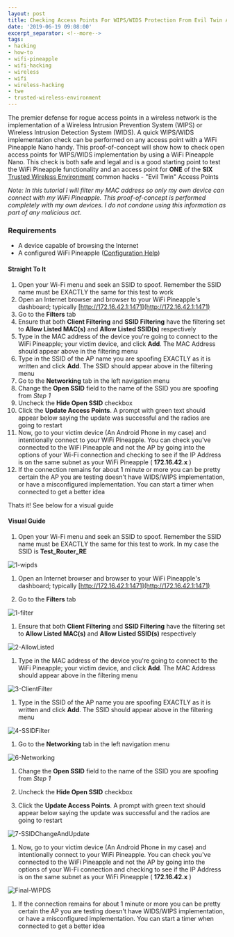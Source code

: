 ```yaml
---
layout: post
title: Checking Access Points For WIPS/WIDS Protection From Evil Twin Attacks
date: '2019-06-19 09:08:00'
excerpt_separator: <!--more-->
tags:
- hacking
- how-to
- wifi-pineapple
- wifi-hacking
- wireless
- wifi
- wireless-hacking
- twe
- trusted-wireless-environment
---
```


The premier defense for rogue access points in a wireless network is the implementation of a Wireless Intrusion Prevention System (WIPS) or Wireless Intrusion Detection System (WIDS). A quick WIPS/WIDS implementation check can be performed on any access point with a WiFi Pineapple Nano handy. This proof-of-concept will show how to check open access points for WIPS/WIDS implementation by using a WiFi Pineapple Nano. This check is both safe and legal and is a good starting point to test the WiFi Pineapple functionality and an access point for **ONE** of the **SIX** [Trusted Wireless Environment](https://www.trustedwirelessenvironment.com/) common hacks - "Evil Twin" Access Points
<!--more-->
<!--kg-card-begin: markdown-->

_Note: In this tutorial I will filter my MAC address so only my own device can connect with my WiFi Pineapple. This proof-of-concept is performed completely with my own devices. I do not condone using this information as part of any malicious act._

<!--kg-card-end: markdown--><!--kg-card-begin: markdown-->
### Requirements

- A device capable of browsing the Internet
- A configured WiFi Pineapple ([Configuration Help](/how-to-set-up-wifi-pineapple-nano-on-windows/))
<!--kg-card-end: markdown--><!--kg-card-begin: markdown-->
#### Straight To It

1. Open your Wi-Fi menu and seek an SSID to spoof. Remember the SSID name must be EXACTLY the same for this test to work
2. Open an Internet browser and browser to your WiFi Pineapple's dashboard; typically [http://172.16.42.1:1471](http://172.16.42.1:1471)
3. Go to the **Filters** tab
4. Ensure that both **Client Filtering** and **SSID Filtering** have the filtering set to **Allow Listed MAC(s)** and **Allow Listed SSID(s)** respectively
5. Type in the MAC address of the device you're going to connect to the WiFi Pineapple; your victim device, and click **Add**. The MAC Address should appear above in the filtering menu
6. Type in the SSID of the AP name you are spoofing EXACTLY as it is written and click **Add**. The SSID should appear above in the filtering menu
7. Go to the **Networking** tab in the left navigation menu
8. Change the **Open SSID** field to the name of the SSID you are spoofing from _Step 1_
9. Uncheck the **Hide Open SSID** checkbox
10. Click the **Update Access Points**. A prompt with green text should appear below saying the update was successful and the radios are going to restart
11. Now, go to your victim device (An Android Phone in my case) and intentionally connect to your WiFi Pineapple. You can check you've connected to the WiFi Pineapple and not the AP by going into the options of your Wi-Fi connection and checking to see if the IP Address is on the same subnet as your WiFi Pineapple ( **172.16.42.x** )
12. If the connection remains for about 1 minute or more you can be pretty certain the AP you are testing doesn't have WIDS/WIPS implementation, or have a misconfigured implementation. You can start a timer when connected to get a better idea

Thats it! See below for a visual guide

#### Visual Guide

1. Open your Wi-Fi menu and seek an SSID to spoof. Remember the SSID name must be EXACTLY the same for this test to work. In my case the SSID is **Test\_Router\_RE**

![1-wipds](/assets/images/07/1-wipds.png)






1. Open an Internet browser and browser to your WiFi Pineapple's dashboard; typically [http://172.16.42.1:1471](http://172.16.42.1:1471)





1. Go to the **Filters** tab

![1-filter](/assets/images/07/1-filter.png)






1. Ensure that both **Client Filtering** and **SSID Filtering** have the filtering set to **Allow Listed MAC(s)** and **Allow Listed SSID(s)** respectively

![2-AllowListed](/assets/images/07/2-AllowListed.png)






1. Type in the MAC address of the device you're going to connect to the WiFi Pineapple; your victim device, and click **Add**. The MAC Address should appear above in the filtering menu

![3-ClientFilter](/assets/images/07/3-ClientFilter.png)






1. Type in the SSID of the AP name you are spoofing EXACTLY as it is written and click **Add**. The SSID should appear above in the filtering menu

![4-SSIDFilter](/assets/images/07/4-SSIDFilter.png)






1. Go to the **Networking** tab in the left navigation menu

![6-Networking](/assets/images/07/6-Networking.png)






1. Change the **Open SSID** field to the name of the SSID you are spoofing from _Step 1_





1. Uncheck the **Hide Open SSID** checkbox





1. Click the **Update Access Points**. A prompt with green text should appear below saying the update was successful and the radios are going to restart

![7-SSIDChangeAndUpdate](/assets/images/07/7-SSIDChangeAndUpdate.png)






1. Now, go to your victim device (An Android Phone in my case) and intentionally connect to your WiFi Pineapple. You can check you've connected to the WiFi Pineapple and not the AP by going into the options of your Wi-Fi connection and checking to see if the IP Address is on the same subnet as your WiFi Pineapple ( **172.16.42.x** )

![Final-WIPDS](/assets/images/07/Final-WIPDS.png)






1. If the connection remains for about 1 minute or more you can be pretty certain the AP you are testing doesn't have WIDS/WIPS implementation, or have a misconfigured implementation. You can start a timer when connected to get a better idea




<!--kg-card-end: markdown-->
